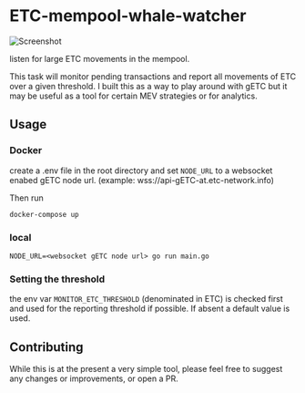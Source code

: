 # ETC-mempool-whale-watcher

![Screenshot](https://i.ibb.co/Js6fSFC/2021-07-23-011128-903x402-scrot.png)


listen for large ETC movements in the mempool.

This task will monitor pending transactions and report all movements of ETC over a given threshold.
I built this as a way to play around with gETC but it may be useful as a tool for certain MEV strategies
or for analytics.

## Usage
### Docker
create a .env file in the root directory and set ```NODE_URL``` to a websocket enabed gETC node url. (example: wss://api-gETC-at.etc-network.info)

Then run
```
docker-compose up
```

### local
```
NODE_URL=<websocket gETC node url> go run main.go
```

### Setting the threshold

the env var ```MONITOR_ETC_THRESHOLD``` (denominated in ETC) is checked first and used for the reporting threshold if possible. If absent a default value is used.

## Contributing

While this is at the present a very simple tool, please feel free to suggest any changes or improvements, or open a PR.
